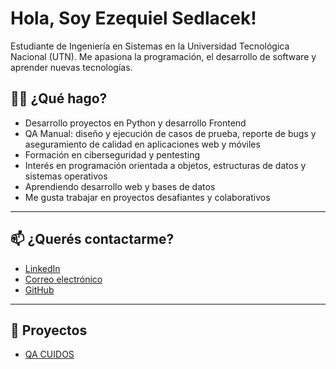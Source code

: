 
# Hola, Soy Ezequiel Sedlacek!

Estudiante de Ingeniería en Sistemas en la Universidad Tecnológica Nacional (UTN). Me apasiona la programación, el desarrollo de software y aprender nuevas tecnologías.

## 👨‍💻 ¿Qué hago?

- Desarrollo proyectos en Python y desarrollo Frontend
- QA Manual: diseño y ejecución de casos de prueba, reporte de bugs y aseguramiento de calidad en aplicaciones web y móviles
- Formación en ciberseguridad y pentesting
- Interés en programación orientada a objetos, estructuras de datos y sistemas operativos
- Aprendiendo desarrollo web y bases de datos
- Me gusta trabajar en proyectos desafiantes y colaborativos

---
## 📫 ¿Querés contactarme?

- [LinkedIn](https://www.linkedin.com/in/ezequiel-sedlacek-cano/)
- [Correo electrónico](mailto:ezesedlacek12@gmail.com)
- [GitHub](https://github.com/sedlacekE)

---

## 🚀 Proyectos

- [QA CUIDOS](https://github.com/La-casita-Tech/QA-Cuidos.git)

